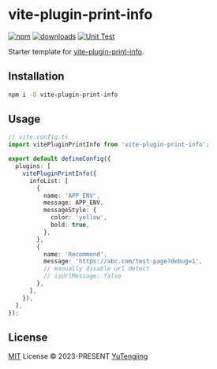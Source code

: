 # vite-plugin-print-info

[![npm](https://img.shields.io/npm/v/vite-plugin-print-info.svg)](https://npmjs.com/package/vite-plugin-print-info) [![downloads](https://img.shields.io/npm/dw/vite-plugin-print-info)](https://npmjs.com/package/vite-plugin-print-info) [![Unit Test](https://github.com/tjx666/vite-plugin-print-info/actions/workflows/unit-test.yml/badge.svg)](https://github.com/tjx666/vite-plugin-print-info/actions/workflows/unit-test.yml)

Starter template for [vite-plugin-print-info](https://github.com/unjs/vite-plugin-print-info).

## Installation

```bash
npm i -D vite-plugin-print-info
```

## Usage

```ts
// vite.config.ts
import vitePluginPrintInfo from 'vite-plugin-print-info';

export default defineConfig({
  plugins: [
    vitePluginPrintInfo({
      infoList: [
        {
          name: 'APP_ENV',
          message: APP_ENV,
          messageStyle: {
            color: 'yellow',
            bold: true,
          },
        },
        {
          name: 'Recommend',
          message: 'https://abc.com/test-page?debug=1',
          // manually disable url detect
          // isUrlMessage: false
        },
      ],
    }),
  ],
});
```

## License

[MIT](./LICENSE) License © 2023-PRESENT [YuTengjing](https://github.com/tjx666)
